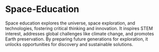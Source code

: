 # Space-Education
Space education explores the universe, space exploration, and technologies, fostering critical thinking and innovation. It inspires STEM interest, addresses global challenges like climate change, and promotes Earth preservation. By preparing future generations for exploration, it unlocks opportunities for discovery and sustainable solutions.

